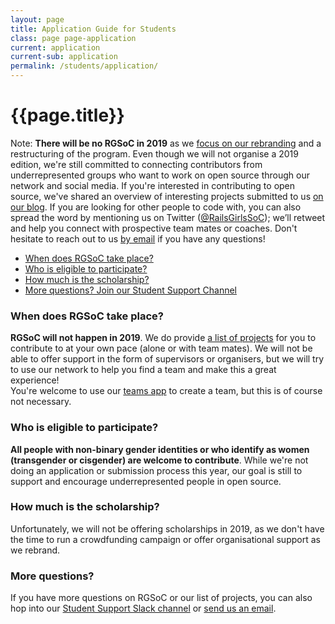 ```yaml
---
layout: page
title: Application Guide for Students
class: page page-application
current: application
current-sub: application
permalink: /students/application/
---
```


<h1>{{page.title}}</h1>

Note: <strong>There will be no RGSoC in 2019</strong> as we <a href="/../blog/2019-03-21-the-future-of-rgsoc">focus on our rebranding</a> and a restructuring of the program. Even though we will not organise a 2019 edition, we're still committed to connecting contributors from underrepresented groups who want to work on open source through our network and social media. If you're interested in contributing to open source, we've shared an overview of interesting projects submitted to us <a href="/../blog/2019-05-08-code-with-these-oss-projects">on our blog</a>. If you are looking for other people to code with, you can also spread the word by mentioning us on Twitter (<a href="http://www.twitter.com/RailsGirlsSoC">@RailsGirlsSoC</a>); we’ll retweet and help you connect with prospective team mates or coaches. Don't hesitate to reach out to us <a href="mailto:contact@rgsoc.org">by email</a> if you have any questions!

<ul>
  <li><a href="#period">When does RGSoC take place?</a></li>
  <li><a href="#eligibility">Who is eligible to participate?</a></li>
  <li><a href="#stipend">How much is the scholarship?</a></li>
  <li><a href="#student-support">More questions? Join our Student Support Channel</a></li>
</ul>

<h3 id="period">When does RGSoC take place?</h3>

**RGSoC will not happen in 2019**. We do provide <a href="/../blog/2019-05-08-code-with-these-oss-projects">a list of projects</a> for you to contribute to at your own pace (alone or with team mates). We will not be able to offer support in the form of supervisors or organisers, but we will try to use our network to help you find a team and make this a great experience!  
You're welcome to use our <a href="https://teams.railsgirlssummerofcode.org/">teams app</a> to create a team, but this is of course not necessary.    

<h3 id="eligibility">Who is eligible to participate?</h3>

**All people with non-binary gender identities or who identify as women (transgender or cisgender) are welcome to contribute**. While we're not doing an application or submission process this year, our goal is still to support and encourage underrepresented people in open source.  

<h3 id="stipend">How much is the scholarship?</h3>

Unfortunately, we will not be offering scholarships in 2019, as we don't have the time to run a crowdfunding campaign or offer organisational support as we rebrand.  

<h3 id="student-support">More questions?</h3>

If you have more questions on RGSoC or our list of projects, you can also hop into our <a href="https://rgsoc-application-support.herokuapp.com/">Student Support Slack channel</a> or <a href="mailto:contact@rgsoc.org">send us an email</a>.

